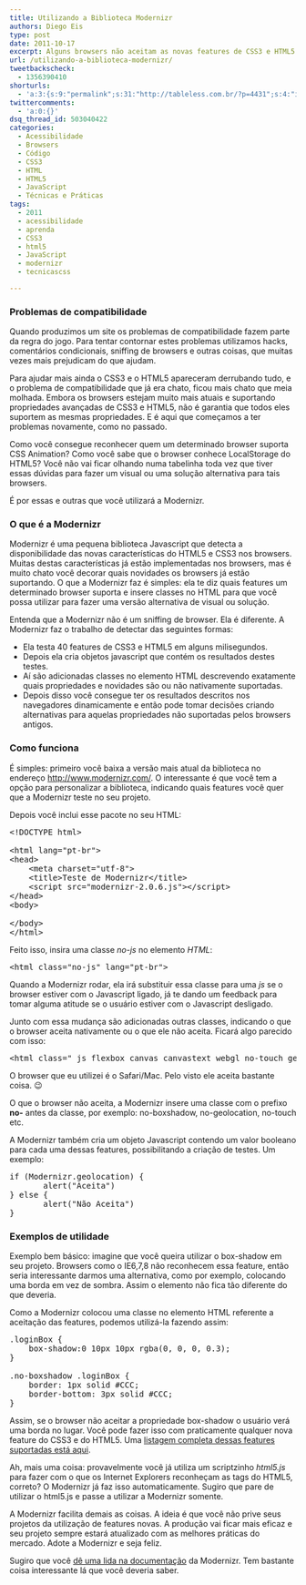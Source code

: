 ```yaml
---
title: Utilizando a Biblioteca Modernizr
authors: Diego Eis
type: post
date: 2011-10-17
excerpt: Alguns browsers não aceitam as novas features de CSS3 e HTML5. Saiba como detectá-los e tratá-los com a biblioteca Modernizr.
url: /utilizando-a-biblioteca-modernizr/
tweetbackscheck:
  - 1356390410
shorturls:
  - 'a:3:{s:9:"permalink";s:31:"http://tableless.com.br/?p=4431";s:4:"isgd";s:19:"http://is.gd/mVMoin";s:7:"tinyurl";s:26:"http://tinyurl.com/3p4ogu9";}'
twittercomments:
  - 'a:0:{}'
dsq_thread_id: 503040422
categories:
  - Acessibilidade
  - Browsers
  - Código
  - CSS3
  - HTML
  - HTML5
  - JavaScript
  - Técnicas e Práticas
tags:
  - 2011
  - acessibilidade
  - aprenda
  - CSS3
  - html5
  - JavaScript
  - modernizr
  - tecnicascss

---
```

### Problemas de compatibilidade

Quando produzimos um site os problemas de compatibilidade fazem parte da regra do jogo. Para tentar contornar estes problemas utilizamos hacks, comentários condicionais, sniffing de browsers e outras coisas, que muitas vezes mais prejudicam do que ajudam.

Para ajudar mais ainda o CSS3 e o HTML5 apareceram derrubando tudo, e o problema de compatibilidade que já era chato, ficou mais chato que meia molhada. Embora os browsers estejam muito mais atuais e suportando propriedades avançadas de CSS3 e HTML5, não é garantia que todos eles suportem as mesmas propriedades. E é aqui que começamos a ter problemas novamente, como no passado. 

Como você consegue reconhecer quem um determinado browser suporta CSS Animation? Como você sabe que o browser conhece LocalStorage do HTML5? Você não vai ficar olhando numa tabelinha toda vez que tiver essas dúvidas para fazer um visual ou uma solução alternativa para tais browsers.

É por essas e outras que você utilizará a Modernizr.

### O que é a Modernizr

Modernizr é uma pequena biblioteca Javascript que detecta a disponibilidade das novas características do HTML5 e CSS3 nos browsers. Muitas destas características já estão implementadas nos browsers, mas é muito chato você decorar quais novidades os browsers já estão suportando. O que a Modernizr faz é simples: ela te diz quais features um determinado browser suporta e insere classes no HTML para que você possa utilizar para fazer uma versão alternativa de visual ou solução.

Entenda que a Modernizr não é um sniffing de browser. Ela é diferente. A Modernizr faz o trabalho de detectar das seguintes formas:

  * Ela testa 40 features de CSS3 e HTML5 em alguns milisegundos.
  * Depois ela cria objetos javascript que contém os resultados destes testes.
  * Aí são adicionadas classes no elemento HTML descrevendo exatamente quais propriedades e novidades são ou não nativamente suportadas.
  * Depois disso você consegue ter os resultados descritos nos navegadores dinamicamente e então pode tomar decisões criando alternativas para aquelas propriedades não suportadas pelos browsers antigos.

### Como funciona

É simples: primeiro você baixa a versão mais atual da biblioteca no endereço <http://www.modernizr.com/>. O interessante é que você tem a opção para personalizar a biblioteca, indicando quais features você quer que a Modernizr teste no seu projeto.

Depois você inclui esse pacote no seu HTML:

<pre class="lang-html">&lt;!DOCTYPE html&gt;

&lt;html lang="pt-br"&gt;
&lt;head&gt;
	&lt;meta charset="utf-8"&gt;
	&lt;title&gt;Teste de Modernizr&lt;/title&gt;
	&lt;script src="modernizr-2.0.6.js"&gt;&lt;/script&gt;
&lt;/head&gt;
&lt;body&gt;

&lt;/body&gt;
&lt;/html&gt;
</pre>

Feito isso, insira uma classe _no-js_ no elemento _HTML_:

<pre class="lang-html">&lt;html class="no-js" lang="pt-br"&gt;
</pre>

Quando a Modernizr rodar, ela irá substituir essa classe para uma _js_ se o browser estiver com o Javascript ligado, já te dando um feedback para tomar alguma atitude se o usuário estiver com o Javascript desligado.

Junto com essa mudança são adicionadas outras classes, indicando o que o browser aceita nativamente ou o que ele não aceita. Ficará algo parecido com isso:

<pre class="lang-html">&lt;html class=" js flexbox canvas canvastext webgl no-touch geolocation postmessage websqldatabase no-indexeddb hashchange history draganddrop websockets rgba hsla multiplebgs backgroundsize borderimage borderradius boxshadow textshadow opacity cssanimations csscolumns cssgradients cssreflections csstransforms csstransforms3d csstransitions fontface generatedcontent video audio localstorage sessionstorage webworkers applicationcache svg inlinesvg smil svgclippaths" lang="pt-br"&gt;
</pre>

O browser que eu utilizei é o Safari/Mac. Pelo visto ele aceita bastante coisa. 😉
  
O que o browser não aceita, a Modernizr insere uma classe com o prefixo **no-** antes da classe, por exemplo: no-boxshadow, no-geolocation, no-touch etc.

A Modernizr também cria um objeto Javascript contendo um valor booleano para cada uma dessas features, possibilitando a criação de testes. Um exemplo:

<pre class="lang-javascript">if (Modernizr.geolocation) {
       alert("Aceita")
} else {
       alert("Não Aceita")
}
</pre>

### Exemplos de utilidade

Exemplo bem básico: imagine que você queira utilizar o box-shadow em seu projeto. Browsers como o IE6,7,8 não reconhecem essa feature, então seria interessante darmos uma alternativa, como por exemplo, colocando uma borda em vez de sombra. Assim o elemento não fica tão diferente do que deveria.

Como a Modernizr colocou uma classe no elemento HTML referente a aceitação das features, podemos utilizá-la fazendo assim:

<pre class="lang-css">.loginBox {
	box-shadow:0 10px 10px rgba(0, 0, 0, 0.3);
}

.no-boxshadow .loginBox {
	border: 1px solid #CCC;
	border-bottom: 3px solid #CCC;
}
</pre>

Assim, se o browser não aceitar a propriedade box-shadow o usuário verá uma borda no lugar. Você pode fazer isso com praticamente qualquer nova feature do CSS3 e do HTML5. Uma [listagem completa dessas features suportadas está aqui][1].

Ah, mais uma coisa: provavelmente você já utiliza um scriptzinho _html5.js_ para fazer com o que os Internet Explorers reconheçam as tags do HTML5, correto? O Modernizr já faz isso automaticamente. Sugiro que pare de utilizar o html5.js e passe a utilizar a Modernizr somente.

A Modernizr facilita demais as coisas. A ideia é que você não prive seus projetos da utilização de features novas. A produção vai ficar mais eficaz e seu projeto sempre estará atualizado com as melhores práticas do mercado. Adote a Modernizr e seja feliz.

Sugiro que você [dê uma lida na documentação][2] da Modernizr. Tem bastante coisa interessante lá que você deveria saber.

 [1]: http://bit.ly/oA9jHu "link externo"
 [2]: http://www.modernizr.com/docs/ "link externo para a documentação da Modernizr"